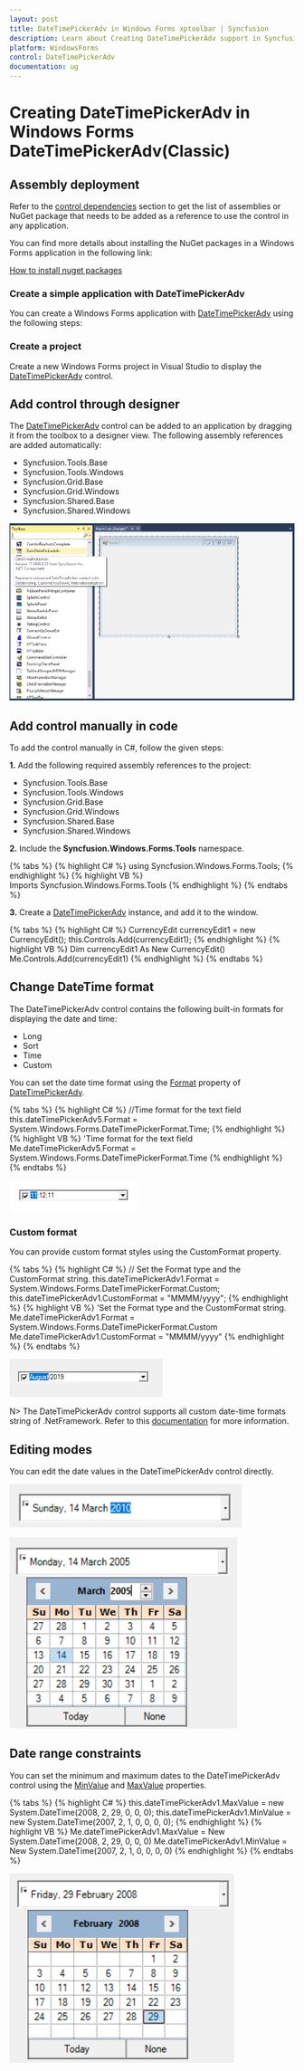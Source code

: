 ```yaml
---
layout: post
title: DateTimePickerAdv in Windows Forms xptoolbar | Syncfusion
description: Learn about Creating DateTimePickerAdv support in Syncfusion Windows Forms DateTimePickerAdv(Classic) control and more details.
platform: WindowsForms
control: DateTimePickerAdv
documentation: ug
---
```


# Creating DateTimePickerAdv in Windows Forms DateTimePickerAdv(Classic)

## Assembly deployment

Refer to the [control dependencies](https://help.syncfusion.com/windowsforms/control-dependencies#currencyedit) section to get the list of assemblies or NuGet package that needs to be added as a reference to use the control in any application.

You can find more details about installing the NuGet packages in a Windows Forms application in the following link: 

[How to install nuget packages](https://help.syncfusion.com/windowsforms/nuget-packages)

### Create a simple application with DateTimePickerAdv

You can create a Windows Forms application with [DateTimePickerAdv](https://help.syncfusion.com/cr/windowsforms/Syncfusion.Windows.Forms.Tools.DateTimePickerAdv.html) using the following steps:

### Create a project

Create a new Windows Forms project in Visual Studio to display the [DateTimePickerAdv](https://help.syncfusion.com/cr/windowsforms/Syncfusion.Windows.Forms.Tools.DateTimePickerAdv.html) control.

## Add control through designer

The [DateTimePickerAdv](https://help.syncfusion.com/cr/windowsforms/Syncfusion.Windows.Forms.Tools.DateTimePickerAdv.html) control can be added to an application by dragging it from the toolbox to a designer view. The following assembly references are added automatically:

* Syncfusion.Tools.Base
* Syncfusion.Tools.Windows
* Syncfusion.Grid.Base
* Syncfusion.Grid.Windows
* Syncfusion.Shared.Base
* Syncfusion.Shared.Windows

![DateTimePicker control added by designer](DateTimePicker_images/wf-date-time-picker-added-designer.png) 

## Add control manually in code

To add the control manually in C#, follow the given steps:

**1.** Add the following required assembly references to the project: 

* Syncfusion.Tools.Base
* Syncfusion.Tools.Windows
* Syncfusion.Grid.Base
* Syncfusion.Grid.Windows
* Syncfusion.Shared.Base
* Syncfusion.Shared.Windows

**2.** Include the **Syncfusion.Windows.Forms.Tools** namespace.

{% tabs %}
{% highlight C# %}
using Syncfusion.Windows.Forms.Tools;
{% endhighlight %}
{% highlight VB %}
Imports Syncfusion.Windows.Forms.Tools
{% endhighlight %}
{% endtabs %}

**3.** Create a [DateTimePickerAdv](https://help.syncfusion.com/cr/windowsforms/Syncfusion.Windows.Forms.Tools.DateTimePickerAdv.html) instance, and add it to the window.

{% tabs %}
{% highlight C# %}
CurrencyEdit currencyEdit1 = new CurrencyEdit();
this.Controls.Add(currencyEdit1);
{% endhighlight %}
{% highlight VB %}
Dim currencyEdit1 As New CurrencyEdit()
Me.Controls.Add(currencyEdit1)
{% endhighlight %}
{% endtabs %}

## Change DateTime format

The DateTimePickerAdv control contains the following built-in formats for displaying the date and time:

* Long
* Sort
* Time
* Custom

You can set the date time format using the [Format](https://help.syncfusion.com/cr/windowsforms/Syncfusion.Windows.Forms.Tools.DateTimePickerAdv.html#Syncfusion_Windows_Forms_Tools_DateTimePickerAdv_Format) property of [DateTimePickerAdv](https://help.syncfusion.com/cr/windowsforms/Syncfusion.Windows.Forms.Tools.DateTimePickerAdv.html).

{% tabs %}
{% highlight C# %}
//Time format for the text field
this.dateTimePickerAdv5.Format = System.Windows.Forms.DateTimePickerFormat.Time;
{% endhighlight %}
{% highlight VB %}
'Time format for the text field
Me.dateTimePickerAdv5.Format = System.Windows.Forms.DateTimePickerFormat.Time
{% endhighlight %}
{% endtabs %}

![DateTimePickerAdv date format](DateTimePicker_images/wf-date-time-picker-format.png) 

### Custom format

You can provide custom format styles using the CustomFormat property.

{% tabs %}
{% highlight C# %}
// Set the Format type and the CustomFormat string.
this.dateTimePickerAdv1.Format = System.Windows.Forms.DateTimePickerFormat.Custom;
this.dateTimePickerAdv1.CustomFormat = "MMMM/yyyy";
{% endhighlight %}
{% highlight VB %}
'Set the Format type and the CustomFormat string.
Me.dateTimePickerAdv1.Format = System.Windows.Forms.DateTimePickerFormat.Custom
Me.dateTimePickerAdv1.CustomFormat = "MMMM/yyyy"
{% endhighlight %}
{% endtabs %}

![DateTimePickerAdv date format](DateTimePicker_images/CustomFormat.png) 

N> The DateTimePickerAdv control supports all custom date-time formats string of .NetFramework. Refer to this [documentation](https://docs.microsoft.com/en-us/dotnet/standard/base-types/custom-date-and-time-format-strings) for more information.

## Editing modes

You can edit the date values in the DateTimePickerAdv control directly.

![DateTimePickerAdv date editing option](DateTimePicker_images/Editing-support.png) 

![DateTimePickerAdv date editing option](DateTimePicker_images/Editing-support1.png) 

## Date range constraints

You can set the minimum and maximum dates to the DateTimePickerAdv control using the [MinValue](https://help.syncfusion.com/cr/windowsforms/Syncfusion.Windows.Forms.Tools.DateTimePickerAdv.html#Syncfusion_Windows_Forms_Tools_DateTimePickerAdv_MinValue) and [MaxValue](https://help.syncfusion.com/cr/windowsforms/Syncfusion.Windows.Forms.Tools.DateTimePickerAdv.html#Syncfusion_Windows_Forms_Tools_DateTimePickerAdv_MaxValue) properties.

{% tabs %}
{% highlight C# %}
this.dateTimePickerAdv1.MaxValue = new System.DateTime(2008, 2, 29, 0, 0, 0);
this.dateTimePickerAdv1.MinValue = new System.DateTime(2007, 2, 1, 0, 0, 0, 0);
{% endhighlight %}
{% highlight VB %}
Me.dateTimePickerAdv1.MaxValue = New System.DateTime(2008, 2, 29, 0, 0, 0)
Me.dateTimePickerAdv1.MinValue = New System.DateTime(2007, 2, 1, 0, 0, 0, 0)
{% endhighlight %}
{% endtabs %}

![DateTimePickerAdv date range](DateTimePicker_images/date-ranges.png)  
